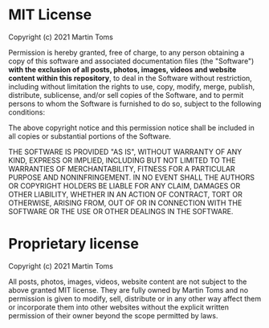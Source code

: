 # MIT License

Copyright (c) 2021 Martin Toms

Permission is hereby granted, free of charge, to any person obtaining a copy
of this software and associated documentation files (the "Software") 
**with the exclusion of all posts, photos, images, videos and website
content within this repository**, to deal in the Software without restriction, 
including without limitation the rights to use, copy, modify, merge, 
publish, distribute, sublicense, and/or sell copies of the Software, 
and to permit persons to whom the Software is furnished to do so, 
subject to the following conditions:

The above copyright notice and this permission notice shall be included in all
copies or substantial portions of the Software.

THE SOFTWARE IS PROVIDED "AS IS", WITHOUT WARRANTY OF ANY KIND, EXPRESS OR
IMPLIED, INCLUDING BUT NOT LIMITED TO THE WARRANTIES OF MERCHANTABILITY,
FITNESS FOR A PARTICULAR PURPOSE AND NONINFRINGEMENT. IN NO EVENT SHALL THE
AUTHORS OR COPYRIGHT HOLDERS BE LIABLE FOR ANY CLAIM, DAMAGES OR OTHER
LIABILITY, WHETHER IN AN ACTION OF CONTRACT, TORT OR OTHERWISE, ARISING FROM,
OUT OF OR IN CONNECTION WITH THE SOFTWARE OR THE USE OR OTHER DEALINGS IN THE
SOFTWARE.

# Proprietary license

Copyright (c) 2021 Martin Toms

All posts, photos, images, videos, website content are not subject to the above 
granted MIT license. They are fully owned by Martin Toms and no permission is 
given to modify, sell, distribute or in any other way affect them or incorporate 
them into other websites without the explicit written permission of their owner 
beyond the scope permitted by laws.
